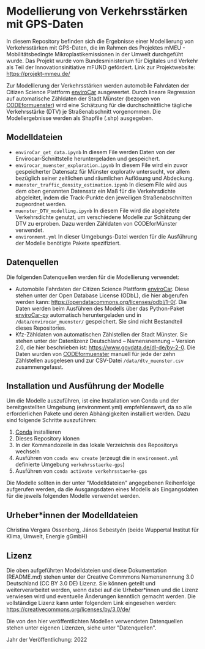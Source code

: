 # Modellierung von Verkehrsstärken mit GPS-Daten
In diesem Repository befinden sich die Ergebnisse einer Modellierung von Verkehrsstärken mit GPS-Daten, die im Rahmen des Projektes mMEU - Mobilitätsbedingte Mikroplastikemissionen in der Umwelt durchgefüht wurde. Das Projekt wurde vom Bundesministerium für Digitales und Verkehr als Teil der Innovationsinitiative mFUND gefördert. Link zur Projektwebsite: https://projekt-mmeu.de/

Zur Modellierung der Verkehrsstärken werden automobile Fahrdaten der Citizen Science Plattform [enviroCar](https://envirocar.org/?lng=de) ausgewertet. Durch lineare Regression auf automatische Zähldaten der Stadt Münster (bezogen von [CODEformuenster](https://traffics.codeformuenster.org/)) wird eine Schätzung für die durchschnittliche tägliche Verkehrsstärke (DTV) je Straßenabschnitt vorgenommen. Die Modellergebnisse werden als Shapfile (.shp) ausgegeben.

## Modelldateien
* `enviroCar_get_data.ipynb`
In diesem File werden Daten von der Envirocar-Schnittstelle heruntergeladen und gespeichert.
* `envirocar_muenster_exploration.ipynb`
In diesem File wird ein zuvor gespeicherter Datensatz für Münster explorativ untersucht, vor allem bezüglich seiner zeitlichen und räumlichen Auflösung und Abdeckung.
* `muenster_traffic_density_estimation.ipynb`
 In diesem File wird aus dem oben genannten Datensatz ein Maß für die Verkehrsdichte abgeleitet, indem die Track-Punkte den jeweiligen Straßenabschnitten zugeordnet werden.
* `muenster_DTV_modelling.ipynb`
In diesem File wird die abgeleitete Verkehrsdichte genutzt, um verschiedene Modelle zur Schätzung der DTV zu erproben. Dazu werden Zähldaten von CODEforMünster verwendet.
* `environment.yml`
In dieser Umgebungs-Datei werden für die Ausführung der Modelle benötigte Pakete spezifiziert.

## Datenquellen
Die folgenden Datenquellen werden für die Modellierung verwendet:
* Automobile Fahrdaten der Citizen Science Plattform [enviroCar](https://envirocar.org/?lng=de). Diese stehen unter der Open Database License (ODbL), die hier abgerufen werden kann: https://opendatacommons.org/licenses/odbl/1-0/. Die Daten werden beim Ausführen des Modells über das Python-Paket [enviroCar-py](https://github.com/enviroCar/envirocar-py) automatisch heruntergeladen und in `/data/envirocar_muenster/` gespeichert. Sie sind nicht Bestandteil dieses Repositories.
* Kfz-Zähldaten von automatischen Zählstellen der Stadt Münster. Sie stehen unter der Datenlizenz Deutschland – Namensnennung – Version 2.0, die hier beschrieben ist: https://www.govdata.de/dl-de/by-2-0. Die Daten wurden von [CODEformuenster](https://traffics.codeformuenster.org/) manuell für jede der zehn Zählstellen ausgelesen und zur CSV-Datei `/data/dtv_muenster.csv` zusammengefasst.

## Installation und Ausführung der Modelle
Um die Modelle auszuführen, ist eine Installation von Conda und der bereitgestellten Umgebung (environment.yml) empfehlenswert, da so alle erforderlichen Pakete und deren Abhängigkeiten installiert werden. Dazu sind folgende Schritte auszuführen:
1. [Conda](https://docs.conda.io/en/latest/) installieren
2. Dieses Repository klonen
3. In der Kommandozeile in das lokale Verzeichnis des Repositorys wechseln
4. Ausführen von `conda env create` (erzeugt die in `environment.yml` definierte Umgebung `verkehrsstaerke-gps`)
5. Ausführen von `conda activate verkehrsstaerke-gps`

Die Modelle sollten in der unter "Modelldateien" angegebenen Reihenfolge aufgerufen werden, da die Ausgangsdaten eines Modells als Eingangsdaten für die jeweils folgenden Modelle verwendet werden.

## Urheber*innen der Modelldateien
Christina Vergara Ossenberg, János Sebestyén (beide Wuppertal Institut für Klima, Umwelt, Energie gGmbH)

## Lizenz
Die oben aufgeführten Modelldateien und diese Dokumentation (README.md) stehen unter der Creative Commmons Namensnennung 3.0 Deutschland (CC BY 3.0 DE) Lizenz. Sie können geteilt und weiterverarbeitet werden, wenn dabei auf die Urheber*innen und die Lizenz verwiesen wird und eventuelle Änderungen kenntlich gemacht werden. Die vollständige Lizenz kann unter folgendem Link eingesehen werden: https://creativecommons.org/licenses/by/3.0/de/

Die von den hier veröffentlichten Modellen verwendeten Datenquellen stehen unter eigenen Lizenzen, siehe unter "Datenquellen".

Jahr der Veröffentlichung: 2022
